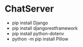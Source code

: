 # ChatServer
* pip install Django
* pip install djangorestframework
* pip install python-dotenv
* python -m pip install Pillow
